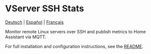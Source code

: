 # VServer SSH Stats

[Deutsch](info.de.md) | [Español](info.es.md) | [Français](info.fr.md)

Monitor remote Linux servers over SSH and publish metrics to Home Assistant via MQTT.

For full installation and configuration instructions, see the [README](README.md).
